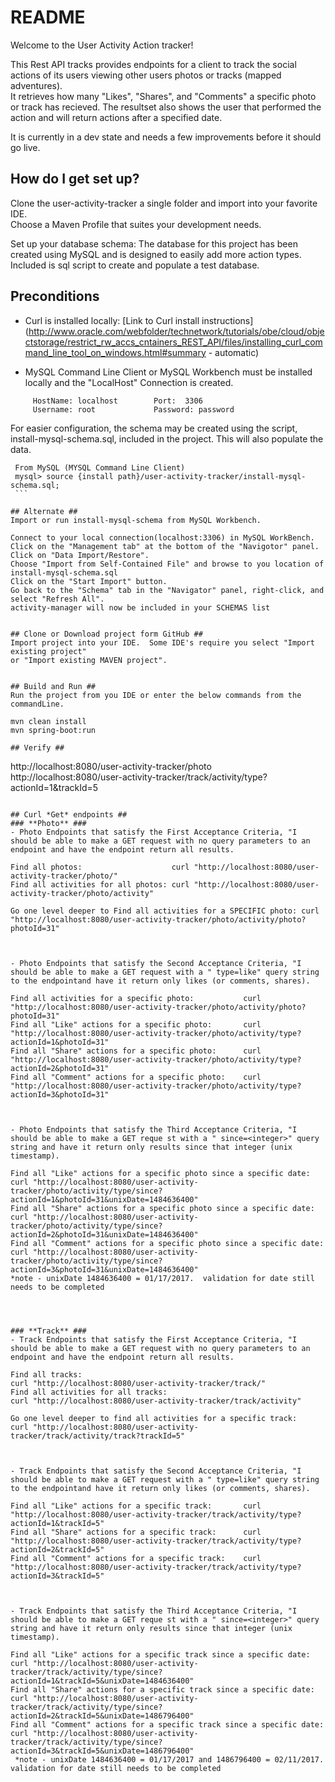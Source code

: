 # README #

Welcome to the User Activity Action tracker!

This Rest API tracks provides endpoints for a client to track the social actions of its users viewing other users photos or tracks (mapped adventures).  
It retrieves how many "Likes", "Shares", and "Comments" a specific photo or track has recieved.  The resultset also shows the user that performed the action
and will return actions after a specified date.

It is currently in a dev state and needs a few improvements before it should go live.



## How do I get set up? ##
Clone the user-activity-tracker a single folder and import into your favorite IDE.  
Choose a Maven Profile that suites your development needs.

Set up your database schema:  The database for this project has been created using MySQL and is designed to easily add more action types.
Included is sql script to create and populate a test database.

## Preconditions ##
  - Curl is installed locally: 
    [Link to Curl install instructions](http://www.oracle.com/webfolder/technetwork/tutorials/obe/cloud/objectstorage/restrict_rw_accs_cntainers_REST_API/files/installing_curl_command_line_tool_on_windows.html#summary - automatic)
    
  - MySQL Command Line Client or MySQL Workbench must be installed locally and the "LocalHost" Connection is created.
   ```
        HostName: localhost        Port:  3306
        Username: root             Password: password
   ```
        
   For easier configuration, the schema may be created using the script, install-mysql-schema.sql, included in the project.
   This will also populate the data.
   ```
    From MySQL (MYSQL Command Line Client)    
    mysql> source {install path}/user-activity-tracker/install-mysql-schema.sql;  
    ```

## Alternate ##
   Import or run install-mysql-schema from MySQL Workbench.    
 ```
    Connect to your local connection(localhost:3306) in MySQL WorkBench.
    Click on the "Management tab" at the bottom of the "Navigotor" panel.
    Click on "Data Import/Restore".
    Choose "Import from Self-Contained File" and browse to you location of install-mysql-schema.sql
    Click on the "Start Import" button.
    Go back to the "Schema" tab in the "Navigator" panel, right-click, and select "Refresh All".
    activity-manager will now be included in your SCHEMAS list      
```

## Clone or Download project form GitHub ##
Import project into your IDE.  Some IDE's require you select "Import existing project"
or "Import existing MAVEN project".


## Build and Run ##
Run the project from you IDE or enter the below commands from the commandLine.
```
    mvn clean install
    mvn spring-boot:run
```
## Verify ##
```
http://localhost:8080/user-activity-tracker/photo
http://localhost:8080/user-activity-tracker/track/activity/type?actionId=1&trackId=5
 ``` 

## Curl *Get* endpoints ##
### **Photo** ###
- Photo Endpoints that satisfy the First Acceptance Criteria, "I should be able to make a GET request with no query parameters to an endpoint and have the endpoint return all results.
```    
    Find all photos:                    curl "http://localhost:8080/user-activity-tracker/photo/"
    Find all activities for all photos: curl "http://localhost:8080/user-activity-tracker/photo/activity"
    
    Go one level deeper to Find all activities for a SPECIFIC photo: curl "http://localhost:8080/user-activity-tracker/photo/activity/photo?photoId=31"
```
    
    
- Photo Endpoints that satisfy the Second Acceptance Criteria, "I should be able to make a GET request with a " type=like" query string to the endpointand have it return only likes (or comments, shares).
```
    Find all activities for a specific photo:           curl "http://localhost:8080/user-activity-tracker/photo/activity/photo?photoId=31"
    Find all "Like" actions for a specific photo:       curl "http://localhost:8080/user-activity-tracker/photo/activity/type?actionId=1&photoId=31"
    Find all "Share" actions for a specific photo:      curl "http://localhost:8080/user-activity-tracker/photo/activity/type?actionId=2&photoId=31"
    Find all "Comment" actions for a specific photo:    curl "http://localhost:8080/user-activity-tracker/photo/activity/type?actionId=3&photoId=31"
```


- Photo Endpoints that satisfy the Third Acceptance Criteria, "I should be able to make a GET reque st with a " since=<integer>" query string and have it return only results since that integer (unix timestamp).
```
    Find all "Like" actions for a specific photo since a specific date:     curl "http://localhost:8080/user-activity-tracker/photo/activity/type/since?actionId=1&photoId=31&unixDate=1484636400"
    Find all "Share" actions for a specific photo since a specific date:    curl "http://localhost:8080/user-activity-tracker/photo/activity/type/since?actionId=2&photoId=31&unixDate=1484636400"
    Find all "Comment" actions for a specific photo since a specific date:  curl "http://localhost:8080/user-activity-tracker/photo/activity/type/since?actionId=3&photoId=31&unixDate=1484636400"
    *note - unixDate 1484636400 = 01/17/2017.  validation for date still needs to be completed
```



### **Track** ###
- Track Endpoints that satisfy the First Acceptance Criteria, "I should be able to make a GET request with no query parameters to an endpoint and have the endpoint return all results.
```
    Find all tracks:                                                    curl "http://localhost:8080/user-activity-tracker/track/"
    Find all activities for all tracks:                                 curl "http://localhost:8080/user-activity-tracker/track/activity"
    
    Go one level deeper to find all activities for a specific track:    curl "http://localhost:8080/user-activity-tracker/track/activity/track?trackId=5"
```
    
    
- Track Endpoints that satisfy the Second Acceptance Criteria, "I should be able to make a GET request with a " type=like" query string to the endpointand have it return only likes (or comments, shares).
```
    
    Find all "Like" actions for a specific track:       curl "http://localhost:8080/user-activity-tracker/track/activity/type?actionId=1&trackId=5"
    Find all "Share" actions for a specific track:      curl "http://localhost:8080/user-activity-tracker/track/activity/type?actionId=2&trackId=5"
    Find all "Comment" actions for a specific track:    curl "http://localhost:8080/user-activity-tracker/track/activity/type?actionId=3&trackId=5"
```


- Track Endpoints that satisfy the Third Acceptance Criteria, "I should be able to make a GET reque st with a " since=<integer>" query string and have it return only results since that integer (unix timestamp).
```
    Find all "Like" actions for a specific track since a specific date:     curl "http://localhost:8080/user-activity-tracker/track/activity/type/since?actionId=1&trackId=5&unixDate=1484636400"
    Find all "Share" actions for a specific track since a specific date:    curl "http://localhost:8080/user-activity-tracker/track/activity/type/since?actionId=2&trackId=5&unixDate=1486796400"
    Find all "Comment" actions for a specific track since a specific date:  curl "http://localhost:8080/user-activity-tracker/track/activity/type/since?actionId=3&trackId=5&unixDate=1486796400"
     *note - unixDate 1484636400 = 01/17/2017 and 1486796400 = 02/11/2017.  validation for date still needs to be completed
```